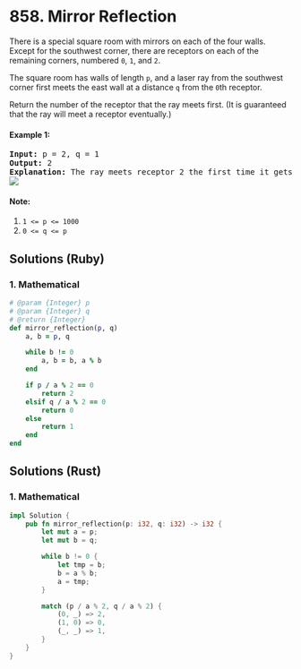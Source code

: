 # 858. Mirror Reflection
There is a special square room with mirrors on each of the four walls.  Except for the southwest corner, there are receptors on each of the remaining corners, numbered `0`, `1`, and `2`.

The square room has walls of length `p`, and a laser ray from the southwest corner first meets the east wall at a distance `q` from the `0`th receptor.

Return the number of the receptor that the ray meets first.  (It is guaranteed that the ray will meet a receptor eventually.)

#### Example 1:
<pre>
<strong>Input:</strong> p = 2, q = 1
<strong>Output:</strong> 2
<strong>Explanation:</strong> The ray meets receptor 2 the first time it gets reflected back to the left wall.
<img src="https://s3-lc-upload.s3.amazonaws.com/uploads/2018/06/18/reflection.png">
</pre>

#### Note:
1. `1 <= p <= 1000`
2. `0 <= q <= p`

## Solutions (Ruby)

### 1. Mathematical
```Ruby
# @param {Integer} p
# @param {Integer} q
# @return {Integer}
def mirror_reflection(p, q)
    a, b = p, q

    while b != 0
        a, b = b, a % b
    end

    if p / a % 2 == 0
        return 2
    elsif q / a % 2 == 0
        return 0
    else
        return 1
    end
end
```

## Solutions (Rust)

### 1. Mathematical
```Rust
impl Solution {
    pub fn mirror_reflection(p: i32, q: i32) -> i32 {
        let mut a = p;
        let mut b = q;

        while b != 0 {
            let tmp = b;
            b = a % b;
            a = tmp;
        }

        match (p / a % 2, q / a % 2) {
            (0, _) => 2,
            (1, 0) => 0,
            (_, _) => 1,
        }
    }
}
```
